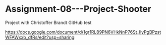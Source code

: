 # Assignment-08---Project-Shooter
Project with Christoffer Brandt
GitHub test

https://docs.google.com/document/d/1gr1RL89PN6VHkNnP76St_IlyPgBPzstWFAWxxb_dfRs/edit?usp=sharing
